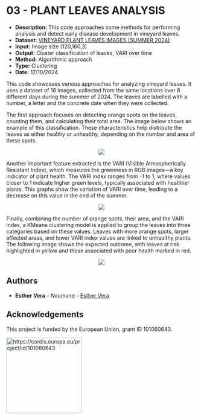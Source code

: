 # 03 - PLANT LEAVES ANALYSIS

- **Description:** This code approaches some methods for performing analysis and detect early disease development in vineyard leaves.
- **Dataset:** [VINEYARD PLANT LEAVES IMAGES (SUMMER 2024)](https://zenodo.org/records/13944498)
- **Input:** Image size (120,160,3)
- **Output:** Cluster classification of leaves, VARI over time
- **Method:** Algorithmic approach
- **Type:** Clustering
- **Date:** 17/10/2024

This code showcases various approaches for analyzing vineyard leaves. It uses a dataset of 16 images, collected from the same locations over 8 different days during the summer of 2024. The leaves are labelled with a number, a letter and the concrete date when they were collected. 

The first approach focuses on detecting orange spots on the leaves, counting them, and calculating their total area. The image below shows an example of this classification. These characteristics help distribute the leaves as either healthy or unhealthy, depending on the number and area of these spots.

<p align="center"> <img src="https://github.com/user-attachments/assets/34685e3d-be21-420c-aaf7-cc2988b2d3dd" </p>

Another important feature extracted is the VARI (Visible Atmospherically Resistant Index), which measures the greenness in RGB images—a key indicator of plant health. The VARI index ranges from -1 to 1, where values closer to 1 indicate higher green levels, typically associated with healthier plants. This graphs show the variation of VARI over time, leading to a decrease on this value in the end of the summer. 

<p align="center"> <img src="https://github.com/user-attachments/assets/739a591d-0667-4bb9-9b39-fe31f5efdb52" </p>

Finally, combining the number of orange spots, their area, and the VARI index, a KMeans clustering model is applied to group the leaves into three categories based on these values. Leaves with more orange spots, larger affected areas, and lower VARI index values are linked to unhealthy plants. The following image shows the expected outcome, with leaves at risk highlighted in yellow and those associated with poor health marked in red.

<p align="center"> <img src="https://github.com/user-attachments/assets/4919af84-07f2-4850-8024-94e6db76cf85"</p> 



## Authors

* **Esther Vera** - *Noumena* - [Esther Vera](https://github.com/EstherNoumena)


## Acknowledgements
This project is funded by the European Union, grant ID 101060643.

<img src="https://rea.ec.europa.eu/sites/default/files/styles/oe_theme_medium_no_crop/public/2021-04/EN-Funded%20by%20the%20EU-POS.jpg" alt="https://cordis.europa.eu/project/id/101060643" width="200"/>
